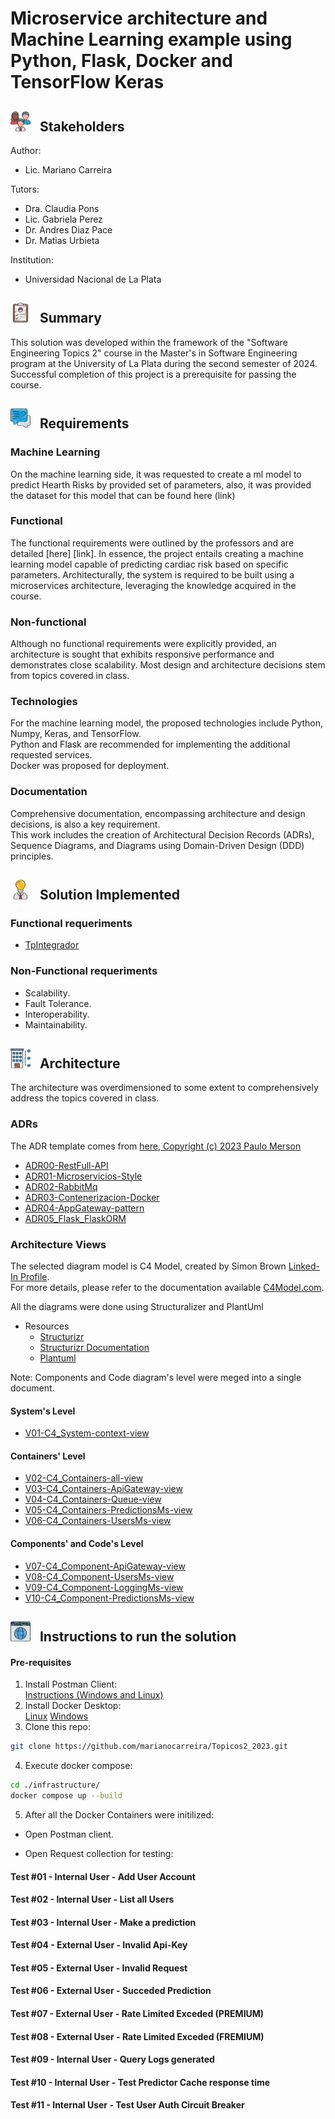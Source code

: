 # Microservice architecture and Machine Learning example using Python, Flask, Docker and TensorFlow Keras

## <img height="32" width="32" src="./documentation/architecture/diagrams/icons/stakeholders.png"> &nbsp; Stakeholders

Author:

* Lic. Mariano Carreira

Tutors:

* Dra. Claudia Pons 
* Lic. Gabriela Perez
* Dr. Andres Diaz Pace
* Dr. Matias Urbieta

Institution:

* Universidad Nacional de La Plata

## <img height="32" width="32" src="./documentation/architecture/diagrams/icons/summary.png"> &nbsp; Summary

This solution was developed within the framework of the "Software Engineering Topics 2" course in the Master's in Software Engineering program at the University of La Plata during the second semester of 2024. Successful completion of this project is a prerequisite for passing the course.

## <img height="32" width="32" src="./documentation/architecture/diagrams/icons/requirements.png"> &nbsp; Requirements

### Machine Learning

On the machine learning side, it was requested to create a ml model to predict Hearth Risks by provided set of parameters, also, it was provided the dataset for this model that can be found here (link)

### Functional

The functional requirements were outlined by the professors and are detailed [here] [link]. In essence, the project entails creating a machine learning model capable of predicting cardiac risk based on specific parameters. Architecturally, the system is required to be built using a microservices architecture, leveraging the knowledge acquired in the course.

### Non-functional

Although no functional requirements were explicitly provided, an architecture is sought that exhibits responsive performance and demonstrates close scalability. Most design and architecture decisions stem from topics covered in class.

### Technologies

For the machine learning model, the proposed technologies include Python, Numpy, Keras, and TensorFlow. <br>
Python and Flask are recommended for implementing the additional requested services. <br>
Docker was proposed for deployment.

### Documentation

Comprehensive documentation, encompassing architecture and design decisions, is also a key requirement.<br>
This work includes the creation of Architectural Decision Records (ADRs), Sequence Diagrams, and Diagrams using Domain-Driven Design (DDD) principles.

## <img height="32" width="32" src="./documentation/architecture/diagrams/icons/solution.png"> &nbsp; Solution Implemented

### Functional requeriments

- [TpIntegrador](/documentation/requirements/TP%20Integrador.pdf)

### Non-Functional requeriments

* Scalability.
* Fault Tolerance.
* Interoperability.
* Maintainability.

## <img height="32" width="32" src="./documentation/architecture/diagrams/icons/architecture.png"> &nbsp; Architecture

The architecture was overdimensioned to some extent to comprehensively address the topics covered in class.

### ADRs

The ADR template comes from [here, Copyright (c) 2023 Paulo Merson](https://github.com/pmerson/ADR-template/blob/master/ADR-template.md)

- [ADR00-RestFull-API](/documentation/architecture/ADRs/ADR00-RestFull-API.md)
- [ADR01-Microservicios-Style](/documentation/architecture/ADRs/ADR01-Microservicios-Style.md)
- [ADR02-RabbitMq](/documentation/architecture/ADRs/ADR02-RabbitMq.md)
- [ADR03-Contenerizacion-Docker](/documentation/architecture/ADRs/ADR03-Contenerizacion-Docker.md)
- [ADR04-AppGateway-pattern](/documentation/architecture/ADRs/ADR04-AppGateway-pattern.md)
- [ADR05_Flask_FlaskORM](/documentation/architecture/ADRs/ADR05_Flask_FlaskORM.md)

### Architecture Views

The selected diagram model is C4 Model, created by Simon Brown [Linked-In Profile](https://www.linkedin.com/in/simonbrownjersey). <br>
For more details, please refer to the documentation available [C4Model.com](https://c4model.com/). <br>

All the diagrams were done using Structuralizer and PlantUml

* Resources
  - [Structurizr](https://structurizr.com/)
  - [Structurizr Documentation](https://docs.structurizr.com/)
  - [Plantuml](https://plantuml.com/)

Note: Components and Code diagram's level were meged into a single document.

#### System's Level

- [V01-C4_System-context-view](/documentation/architecture/views/V01-C4_System-context-view.md)

#### Containers' Level

- [V02-C4_Containers-all-view](./documentation/architecture/views/V02-C4_Containers-all-view.md)
- [V03-C4_Containers-ApiGateway-view](/documentation/architecture/views/V03-C4_Containers-ApiGateway-view.md)
- [V04-C4_Containers-Queue-view](/documentation/architecture/views/V04-C4_Containers-Queue-view.md)
- [V05-C4_Containers-PredictionsMs-view](/documentation/architecture/views/V05-C4_Containers-PredictionsMs-view.md)
- [V06-C4_Containers-UsersMs-view](/documentation/architecture/views/V06-C4_Containers-UsersMs-view.md)


#### Components' and Code's Level

- [V07-C4_Component-ApiGateway-view](/documentation/architecture/views/V07-C4_Component-ApiGateway-view.md)
- [V08-C4_Component-UsersMs-view](/documentation/architecture/views/V08-C4_Component-UsersMs-view.md)
- [V09-C4_Component-LoggingMs-view](/documentation/architecture/views/V09-C4_Component-LoggingMs-view.md)
- [V10-C4_Component-PredictionsMs-view](/documentation/architecture/views/V10-C4_Component-PredictionsMs-view.md)

##  <img height="32" width="32" src="./documentation/architecture/diagrams/icons/isntructions.png"> &nbsp; Instructions to run the solution

#### Pre-requisites
1) Install Postman Client: <br>
[Instructions (Windows and Linux)](https://learning.postman.com/docs/getting-started/installation/installation-and-updates/)
2) Install Docker Desktop: <br>
[Linux](https://docs.docker.com/desktop/install/linux-install/)
[Windows](https://docs.docker.com/desktop/install/windows-install/)
3) Clone this repo: <br>
```bash
git clone https://github.com/marianocarreira/Topicos2_2023.git
```
4) Execute docker compose:
```bash
cd ./infrastructure/
docker compose up --build
```
5) After all the Docker Containers were initilized:

- Open Postman client.

- Open Request collection for testing:

#### Test #01 - Internal User - Add User Account
#### Test #02 - Internal User - List all Users
#### Test #03 - Internal User - Make a prediction
#### Test #04 - External User - Invalid Api-Key
#### Test #05 - External User - Invalid Request
#### Test #06 - External User - Succeded Prediction
#### Test #07 - External User - Rate Limited Exceded (PREMIUM)
#### Test #08 - External User - Rate Limited Exceded (FREMIUM)
#### Test #09 - Internal User - Query Logs generated
#### Test #10 - Internal User - Test Predictor Cache response time
#### Test #11 - Internal User - Test User Auth Circuit Breaker
